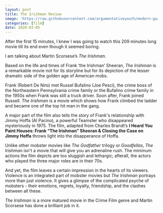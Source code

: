 ```yaml
---
layout: post
title: The Irishman Review
image: 'https://raw.githubusercontent.com/argumentativeyouth/modern-gaze/master/assets/img/the-irishman-review-modern-gaze.jpg'
categories: [film]
date: 2020-03-05
---
```

After the first 15 minutes, I knew I was going to watch this 209 minutes long movie till its end even though it seemed boring.

I am talking about Martin Scorsese’s *The Irishman*.

Based on the life and times of Frank ‘the Irishman’ Sheeran, *The Irishman* is a remarkable movie not for its storyline but for its depiction of the lesser dramatic side of the golden age of American mobs.

Frank (Robert De Niro) met Russel Bufalino (Joe Pesci), the crime boss of the Northeastern Pennsylvania crime family or the Bufalino crime family in the 1950s when Frank was still a truck driver. Soon after, Frank joined Russell. *The Irishman* is a movie which shows how Frank climbed the ladder and became one of the top hit man in the gang.

A major part of the film also tells the story of Frank's relationship with Jimmy Hoffa (Al Pacino), a powerful Teamster who disappeared mysteriously in 1975. The film, adapted from Charles Brandt’s **I Heard You Paint Houses: Frank “The Irishman” Sheeran & Closing the Case on Jimmy Hoffa** throws light into the disapperance of Hoffa.

Unlike other mobster movies like *The Godfather* trilogy or *Goodfellas*, *The Irishman* isn't a movie that will give you an adrenaline rush. The minimum actions the film depicts are too sluggish and lethargic; afterall, the actors who played the three major roles are in their 70s.

And yet, the film leaves a certain impression in the hearts of its viewers. Violence is an integrated part of mobster movies but *The Irishman* portrays more than just violence. It gives a glimpse of the complicated psyche of mobsters - their emotions, regrets, loyalty, friendship, and the clashes between all these.

*The Irishman* is a more matured movie in the Crime Film genre and Martin Scorsese has done a brilliant job in it.
